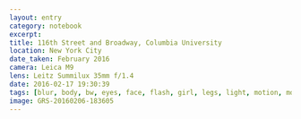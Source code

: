 ```yaml
--- 
layout: entry
category: notebook
excerpt:
title: 116th Street and Broadway, Columbia University
location: New York City
date_taken: February 2016
camera: Leica M9
lens: Leitz Summilux 35mm f/1.4
date: 2016-02-17 19:30:39
tags: [blur, body, bw, eyes, face, flash, girl, legs, light, motion, mouth, movement, night, rush, streak]
image: GRS-20160206-183605
---
```

